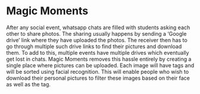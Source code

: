 # Magic Moments

After any social event, whatsapp chats are filled with students asking each other to share photos. The sharing usually happens by sending a ‘Google drive’ link where they have uploaded the photos. The receiver then has to go through multiple such drive links to find their pictures and download them. To add to this, multiple events have multiple drives which eventually get lost in chats.
Magic Moments removes this hassle entirely by creating a single place where pictures can be uploaded. Each image will have tags and will be sorted using facial recognition. This will enable people who wish to download their personal pictures to filter these images based on their face as well as the tag.
